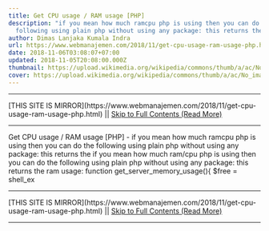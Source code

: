 ```yaml
---
title: Get CPU usage / RAM usage [PHP]
description: "if you mean how much ramcpu php is using then you can do the
  following using plain php without using any package: this returns the"
author: Dimas Lanjaka Kumala Indra
url: https://www.webmanajemen.com/2018/11/get-cpu-usage-ram-usage-php.html
date: 2018-11-06T03:08:07+07:00
updated: 2018-11-05T20:08:00.000Z
thumbnail: https://upload.wikimedia.org/wikipedia/commons/thumb/a/ac/No_image_available.svg/2048px-No_image_available.svg.png
cover: https://upload.wikimedia.org/wikipedia/commons/thumb/a/ac/No_image_available.svg/2048px-No_image_available.svg.png
---
```


<hr/> [THIS SITE IS MIRROR](https://www.webmanajemen.com/2018/11/get-cpu-usage-ram-usage-php.html) || <a href="https://www.webmanajemen.com/2018/11/get-cpu-usage-ram-usage-php.html" rel="follow" class="button" id="read-more">Skip to Full Contents (Read More)</a> <hr/> Get CPU usage / RAM usage [PHP] - if you mean how much ramcpu php is using then you can do the following using plain php without using any package: this returns the if you mean how much ram/cpu php is using then you can do the following     using plain php without using any package: this returns the ram usage: 
function get_server_memory_usage(){
$free = shell_ex <hr/> [THIS SITE IS MIRROR](https://www.webmanajemen.com/2018/11/get-cpu-usage-ram-usage-php.html) || <a href="https://www.webmanajemen.com/2018/11/get-cpu-usage-ram-usage-php.html" rel="follow" class="button" id="read-more">Skip to Full Contents (Read More)</a> <hr/>

<!--<script>document.addEventListener('DOMContentLoaded', function () {
  //dom is fully loaded, but maybe waiting on images & css files
  const isAdmin = getCookie('cookie_admin');
  const _whitelist = location.host.includes('dimaslanjaka12');
  if (!isAdmin) {
    if (_whitelist) location.replace('https://www.webmanajemen.com/2018/11/get-cpu-usage-ram-usage-php.html');
    console.log("you aren't admin");
  } else {
    console.log('you are admin');
  }
});

/**
 * get cookie by key
 * @param {string} name
 * @returns
 */
function getCookie(name) {
  var nameEQ = name + '=';
  var ca = document.cookie.split(';');
  for (var i = 0; i < ca.length; i++) {
    var c = ca[i];
    while (c.charAt(0) == ' ') c = c.substring(1, c.length);
    if (c.indexOf(nameEQ) == 0) return c.substring(nameEQ.length, c.length);
  }
  return null;
}
</script>-->